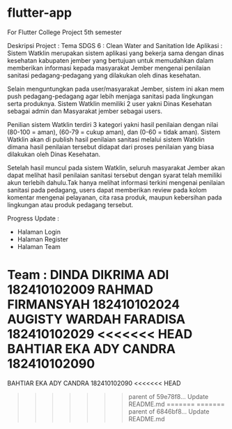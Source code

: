 # flutter-app
For Flutter College Project 5th semester

Deskripsi Project :
Tema SDGS 6 : Clean Water and Sanitation
Ide Aplikasi : 
Sistem Watklin merupakan sistem aplikasi yang bekerja sama dengan dinas kesehatan kabupaten jember 
yang bertujuan untuk memudahkan dalam memberikan informasi kepada masyarakat Jember mengenai penilaian 
sanitasi pedagang-pedagang yang dilakukan oleh dinas kesehatan.

Selain menguntungkan pada user/masyarakat
Jember, sistem ini akan mem push pedagang-pedagang agar lebih menjaga sanitasi pada lingkungan serta produknya.
Sistem Watklin memiliki 2 user yakni Dinas Kesehatan sebagai admin dan Masyarakat jember sebagai users.

Penilian sistem Watklin terdiri 3 kategori yakni hasil penilaian dengan nilai (80-100 = aman), (60-79 = cukup aman), 
dan (0-60 = tidak aman). Sistem Watklin akan di publish hasil penilaian sanitasi melalui sistem Watklin dimana hasil 
penilaian tersebut didapat dari proses penilaian yang biasa dilakukan oleh Dinas Kesehatan. 

Setelah hasil muncul
pada sistem Watklin, seluruh masyarakat Jember akan dapat melihat hasil penilaian sanitasi tersebut dengan syarat telah
memiliki akun terlebih dahulu.Tak hanya melihat informasi terkini mengenai penilaian sanitasi pada pedagang, users 
dapat memberikan review pada kolom komentar mengenai pelayanan, cita rasa produk, maupun kebersihan pada lingkungan 
atau produk pedagang tersebut.

Progress Update :
- Halaman Login
- Halaman Register
- Halaman Team

Team : 
DINDA DIKRIMA ADI 182410102009
RAHMAD FIRMANSYAH 182410102024
AUGISTY WARDAH FARADISA 182410102029
<<<<<<< HEAD
BAHTIAR EKA ADY CANDRA 182410102090
=======
BAHTIAR EKA ADY CANDRA 182410102090
<<<<<<< HEAD
>>>>>>> parent of 59e78f8... Update README.md
=======
=======
>>>>>>> parent of 6846bf8... Update README.md
